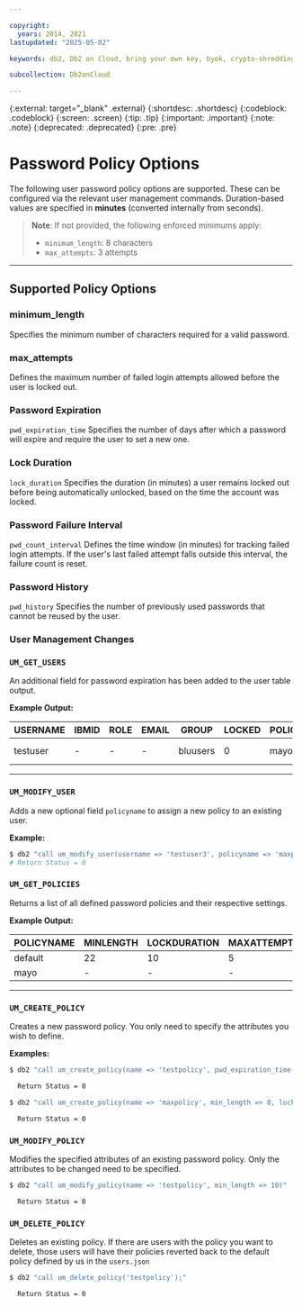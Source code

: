 ```yaml
---

copyright:
  years: 2014, 2021
lastupdated: "2025-05-02"

keywords: db2, Db2 on Cloud, bring your own key, byok, crypto-shredding, kyok, keep your own key

subcollection: Db2onCloud

---
```



{:external: target="_blank" .external}
{:shortdesc: .shortdesc}
{:codeblock: .codeblock}
{:screen: .screen}
{:tip: .tip}
{:important: .important}
{:note: .note}
{:deprecated: .deprecated}
{:pre: .pre}

# Password Policy Options

The following user password policy options are supported. These can be configured via the relevant user management commands. Duration-based values are specified in **minutes** (converted internally from seconds).

> **Note**: If not provided, the following enforced minimums apply:
>
> - `minimum_length`: 8 characters
> - `max_attempts`: 3 attempts

---

## Supported Policy Options

### **minimum_length**

Specifies the minimum number of characters required for a valid password.

### **max_attempts**

Defines the maximum number of failed login attempts allowed before the user is locked out.

### **Password Expiration**

`pwd_expiration_time` Specifies the number of days after which a password will expire and require the user to set a new one.

### **Lock Duration**

`lock_duration` Specifies the duration (in minutes) a user remains locked out before being automatically unlocked, based on the time the account was locked.

### **Password Failure Interval**

`pwd_count_interval` Defines the time window (in minutes) for tracking failed login attempts. If the user's last failed attempt falls outside this interval, the failure count is reset.

### **Password History**

`pwd_history` Specifies the number of previously used passwords that cannot be reused by the user.

### User Management Changes

### `UM_GET_USERS`

An additional field for password expiration has been added to the user table output.

**Example Output:**

| USERNAME  | IBMID | ROLE | EMAIL | GROUP | LOCKED | POLICYNAME | PWDEXPIRY | GRACEDUE | GRACESLEFT |
|-----------|-------|------|-------|-------|--------|-------------|-----------|----------|-------------|
| testuser  | -     | -    | -     | bluusers | 0    | mayo        | 2024-12-16T19:24:38 | 2024-12-21T19:24:38 | 3 |

---

### `UM_MODIFY_USER`

Adds a new optional field `policyname` to assign a new policy to an existing user.

**Example:**

```bash
$ db2 "call um_modify_user(username => 'testuser3', policyname => 'maxpolicy')"
# Return Status = 0
```

### `UM_GET_POLICIES`

Returns a list of all defined password policies and their respective settings.

**Example Output:**

| POLICYNAME | MINLENGTH | LOCKDURATION | MAXATTEMPTS | FAILURECOUNTINTERVAL | PWDHISTORY | PWDEXPIRATIONTIME |
|------------|-----------|--------------|-------------|-----------------------|------------|--------------------|
| default    | 22        | 10           | 5           | 3                     | 3          | 30                 |
| mayo       | -         | -            | -           | -                     | -          | 10                 |

---

### `UM_CREATE_POLICY`

Creates a new password policy. You only need to specify the attributes you wish to define.

**Examples:**

```bash
$ db2 "call um_create_policy(name => 'testpolicy', pwd_expiration_time => 30)"

  Return Status = 0
```

```bash
$ db2 "call um_create_policy(name => 'maxpolicy', min_length => 8, lock_duration => 2, max_attempts => 10, pwd_count_interval => 30, pwd_history => 5, pwd_expiration_time => 15)"

  Return Status = 0
```

### `UM_MODIFY_POLICY`

Modifies the specified attributes of an existing password policy. Only the attributes to be changed need to be specified.

```bash
$ db2 "call um_modify_policy(name => 'testpolicy', min_length => 10)"

  Return Status = 0
```

### `UM_DELETE_POLICY`

Deletes an existing policy. If there are users with the policy you want to delete, those users will have their policies reverted back to the default policy defined by us in the `users.json`

```bash
$ db2 "call um_delete_policy('testpolicy');"

  Return Status = 0
```

